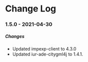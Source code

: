 Change Log
==========

### 1.5.0 - 2021-04-30

##### Changes
* Updated impexp-client to 4.3.0
* Updated iur-ade-citygml4j to 1.4.1.